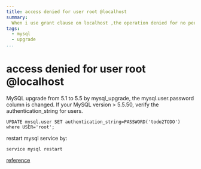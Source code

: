 ```yaml
---
title: access denied for user root @localhost
summary:
  When i use grant clause on localhost ,the operation denied for no permission.
tags:
  - mysql
  - upgrade
...
```


access denied for user root @localhost
=================

MySQL upgrade from 5.1 to 5.5 by mysql_upgrade, the mysql.user.password column is changed.
If your MySQL version > 5.5.50, verify the authentication_string for users.

```
UPDATE mysql.user SET authentication_string=PASSWORD('todo2TODO') where USER='root';
```

restart mysql service by:
```
service mysql restart
```

[reference](http://superuser.com/questions/603026/mysql-how-to-fix-access-denied-for-user-rootlocalhost)